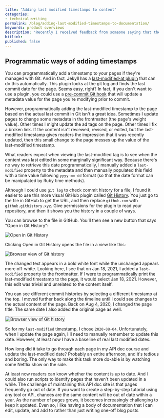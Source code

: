 ```yaml
---
title: "Adding last modified timestamps to content"
categories:
- technical-writing
permalink: /blog/adding-last-modified-timestamps-to-documentation/
keywords: product overviews
description: "Recently I received feedback from someone saying that they couldn't tell when my <a href='/learnapidoc/docapis_measuring_impact.html'>API documentation quality checklist article</a> was published. This was embarrassing to me because printing timestamps on pages was one of the quality characteristics in the checklist. So I decided to add last-modified timestamps to every page. Unfortunately, this is a much harder task than it initially seems."
bitlink:
published: false
---
```


## Programmatic ways of adding timestamps

You can programmatically add a timestamp to your pages if they're managed with Git. And in fact, Jekyll has a [last-modified-at plugin](https://github.com/gjtorikian/jekyll-last-modified-at) that can do this automatically. This plugin looks at the git log and finds the last commit date for the page. Seems easy, right? In fact, if you don't want to use a plugin, you could use a [pre-commit Git hook](https://toroid.org/git-last-modified) that will update a metadata value for the page you're modifying prior to commit.

However, programmatically adding the last-modified timestamp to the page based on the actual last commit in Git isn't a great idea. Sometimes I update pages to change some metadata in the frontmatter (the page's weight value). Other times I might update the ad tags on the page. Other times I fix a broken link. If the content isn't reviewed, revised, or edited, but the last-modified timestamp gives readers the impression that it was recently updated, then this small change to the page messes up the value of the last-modified timestamp.

What readers expect when viewing the last-modified tag is to see when the content was last edited in some marginally significant way. Because there's no way to retrieve this date programmatically, I manually added a `last-modified` property to the metadata and then manually populated this field with a time value following `yyyy-mm-dd` format (so that the date format can be manipulated by Ruby time methods).

Although I could use `git log` to check commit history for a file, I found it easier to use this more visual GitHub plugin called [Git History](https://github.com/pomber/git-history). You just go to the file in GitHub to get the URL, and then replace `github.com` with `github.githistory.xyz`. Give permissions for the plugin to read your repository, and then it shows you the history in a couple of ways.

You can browse to the file in GitHub. You'll then see a new button that says "Open in Git History":

<img src="https://s3.us-west-1.wasabisys.com/idbwmedia.com/images/githistoryscreenshot2.png" alt="Open in Git History" />

Clicking Open in Git History opens the file in a view like this:

<img src="https://s3.us-west-1.wasabisys.com/idbwmedia.com/images/githistoryscreenshot3.png" alt="Browser view of Git history" />

The changed text appears in a bold white font while the unchanged appears more off-white. Looking here, I see that on Jan 18, 2021, I added a `last-modified` property to the frontmatter. If I were to programmatically print the last-modified timestamp to the page, it would select Jan 18, 2021. However, this edit was trivial and unrelated to the content itself.

You can see different commit histories by selecting a different timestamp at the top. I moved further back along the timeline until I could see changes to the actual content of the page. Back on Aug 4, 2020, I changed the page title. The same date I also added the original page as well.

<img style="border: 1px solid #dedede" src="https://s3.us-west-1.wasabisys.com/idbwmedia.com/images/githistoryscreenshot1.png" alt="Browser view of Git history" />

So for my `last-modified` timestamp, I chose `2020-08-04`. Unfortunately, when I update the page again, I'll need to manually remember to update this date. However, at least now I have a baseline of real last modified dates.

How long did it take to go through each page in my API doc course and update the last-modified date? Probably an entire afternoon, and it's tedious and boring. The only way to make this task more do-able is by watching some Netflix show on the side.

At least now readers can know whether the content is up to date. And I could also run scripts to identify pages that haven't been updated in a while. The challenge of maintaining this API doc site is that pages frequently go out of date. If you want to create a step-by-step tutorial using any tool or API, chances are the same content will be out of date within a year. As the number of pages grows, it becomes increasingly challenging to keep it updated. Even so, I like having a body of documentation that I can edit, update, and add to rather than just writing one-off blog posts.
